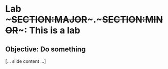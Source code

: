 <!SLIDE supplemental ado2>
# Lab ~~~SECTION:MAJOR~~~.~~~SECTION:MINOR~~~: This is a lab
## Objective: Do something
[... slide content ...]
